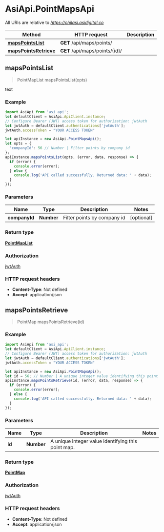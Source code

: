 # AsiApi.PointMapsApi

All URIs are relative to *https://chilasi.asidigital.co*

Method | HTTP request | Description
------------- | ------------- | -------------
[**mapsPointsList**](PointMapsApi.md#mapsPointsList) | **GET** /api/maps/points/ | 
[**mapsPointsRetrieve**](PointMapsApi.md#mapsPointsRetrieve) | **GET** /api/maps/points/{id}/ | 



## mapsPointsList

> PointMapList mapsPointsList(opts)



text

### Example

```javascript
import AsiApi from 'asi_api';
let defaultClient = AsiApi.ApiClient.instance;
// Configure Bearer (JWT) access token for authorization: jwtAuth
let jwtAuth = defaultClient.authentications['jwtAuth'];
jwtAuth.accessToken = "YOUR ACCESS TOKEN"

let apiInstance = new AsiApi.PointMapsApi();
let opts = {
  'companyId': 56 // Number | Filter points by company id
};
apiInstance.mapsPointsList(opts, (error, data, response) => {
  if (error) {
    console.error(error);
  } else {
    console.log('API called successfully. Returned data: ' + data);
  }
});
```

### Parameters


Name | Type | Description  | Notes
------------- | ------------- | ------------- | -------------
 **companyId** | **Number**| Filter points by company id | [optional] 

### Return type

[**PointMapList**](PointMapList.md)

### Authorization

[jwtAuth](../README.md#jwtAuth)

### HTTP request headers

- **Content-Type**: Not defined
- **Accept**: application/json


## mapsPointsRetrieve

> PointMap mapsPointsRetrieve(id)



### Example

```javascript
import AsiApi from 'asi_api';
let defaultClient = AsiApi.ApiClient.instance;
// Configure Bearer (JWT) access token for authorization: jwtAuth
let jwtAuth = defaultClient.authentications['jwtAuth'];
jwtAuth.accessToken = "YOUR ACCESS TOKEN"

let apiInstance = new AsiApi.PointMapsApi();
let id = 56; // Number | A unique integer value identifying this point map.
apiInstance.mapsPointsRetrieve(id, (error, data, response) => {
  if (error) {
    console.error(error);
  } else {
    console.log('API called successfully. Returned data: ' + data);
  }
});
```

### Parameters


Name | Type | Description  | Notes
------------- | ------------- | ------------- | -------------
 **id** | **Number**| A unique integer value identifying this point map. | 

### Return type

[**PointMap**](PointMap.md)

### Authorization

[jwtAuth](../README.md#jwtAuth)

### HTTP request headers

- **Content-Type**: Not defined
- **Accept**: application/json

